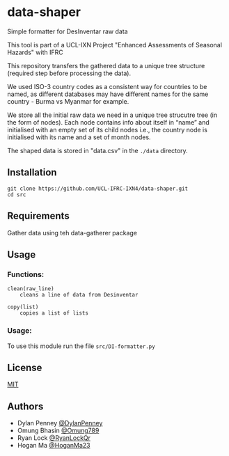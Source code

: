 # data-shaper

Simple formatter for DesInventar raw data

This tool is part of a UCL-IXN Project "Enhanced Assessments of Seasonal Hazards" with IFRC

This repository transfers the gathered data to a unique tree structure (required step before processing the data).

We used ISO-3 country codes as a consistent way for countries to be named, as different databases may have different names for the same country - Burma vs Myanmar for example.

We store all the initial raw data we need in a unique tree strucutre tree (in the form of nodes). Each node contains info about itself in “name” and initialised with an empty set of its child nodes i.e., the country node is initialised with its name and a set of month nodes.

The shaped data is stored in "data.csv" in the `./data` directory.

## Installation

```
git clone https://github.com/UCL-IFRC-IXN4/data-shaper.git
cd src
```

## Requirements

Gather data using teh data-gatherer package

## Usage

### Functions:

```
clean(raw_line)
    cleans a line of data from Desinventar

copy(list)
    copies a list of lists
```

### Usage:

To use this module run the file `src/DI-formatter.py`

## License

[MIT](https://choosealicense.com/licenses/mit/)

## Authors

- Dylan Penney [@DylanPenney](https://www.github.com/DylanPenney)
- Omung Bhasin [@Omung789](https://www.github.com/Omung789)
- Ryan Lock [@RyanLockQr](https://www.github.com/RyanLockQr)
- Hogan Ma [@HoganMa23](https://www.github.com/HoganMa23)
